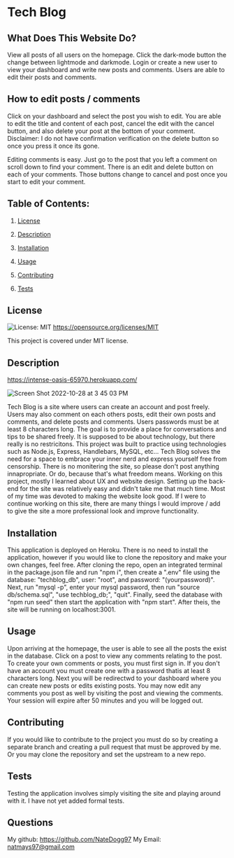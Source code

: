 # Tech Blog

  ## What Does This Website Do?
  
  View all posts of all users on the homepage. Click the dark-mode button the change between lightmode and darkmode. Login or create a new user to view       your dashboard and write new posts and comments. Users are able to edit their posts and comments. 
  
  ## How to edit posts / comments
  
  Click on your dashboard and select the post you wish to edit. You are able to edit the title and content of each post, cancel the edit with the cancel button, and also delete your post at the bottom of your comment. Disclaimer: I do not have confirmation verification on the delete button so once you press it once its gone. 
  
  Editing comments is easy. Just go to the post that you left a comment on scroll down to find your comment. There is an edit and delete button on each of your comments. Those buttons change to cancel and post once you start to edit your comment.

  ## Table of Contents:

  1. [License](#License)

  2. [Description](#Description)

  3. [Installation](#Installation)

  4. [Usage](#Usage)

  5. [Contributing](#Contributing)

  6. [Tests](#Tests)


  ## License

  ![License: MIT](https://img.shields.io/badge/License-MIT-yellow.svg) https://opensource.org/licenses/MIT

  This project is covered under MIT license.

  ## Description
  
  https://intense-oasis-65970.herokuapp.com/
  
  ![Screen Shot 2022-10-28 at 3 45 03 PM](https://user-images.githubusercontent.com/106997623/198729478-7c2d37dc-34ab-4504-b290-27c7fefdd7c8.png)
  
  Tech Blog is a site where users can create an account and post freely. Users may also comment on each others posts, edit their own posts and comments, and delete posts and comments. Users passwords must be at least 8 characters long. The goal is to provide a place for conversations and tips to be shared freely. It is supposed to be about technology, but there really is no restricitons. This project was built to practice using technologies such as Node.js, Express, Handlebars, MySQL, etc... Tech Blog solves the need for a space to embrace your inner nerd and express yourself free from censorship. There is no monitering the site, so please don't post anything innapropriate. Or do, because that's what freedom means. Working on this project, mostly I learned about UX and website design. Setting up the back-end for the site was relatively easy and didn't take me that much time. Most of my time was devoted to making the website look good. If I were to continue working on this site, there are many things I would improve / add to give the site a more professional look and improve functionality.

  ## Installation

  This application is deployed on Heroku. There is no need to install the application, however if you would like to clone the repository and make your own changes, feel free. After cloning the repo, open an integrated terminal in the package.json file and run "npm i", then create a ".env" file using the database: "techblog_db", user: "root", and password: "(yourpassword)". Next, run "mysql -p", enter your mysql password, then run "source db/schema.sql", "use techblog_db;", "quit". Finally, seed the database with "npm run seed" then start the application with "npm start". After theis, the site will be running on localhost:3001.

  ## Usage

  Upon arriving at the homepage, the user is able to see all the posts the exist in the database. Click on a post to view any comments relating to the post. To create your own comments or posts, you must first sign in. If you don't have an account you must create one with a password thatis at least 8 characters long. Next you will be redirectwd to your dashboard where you can create new posts or edits existing posts. You may now edit any comments you post as well by visiting the post and viewing the comments. Your session will expire after 50 minutes and you will be logged out.

  ## Contributing

  If you would like to contribute to the project you must do so by creating a separate branch and creating a pull request that must be approved by me. Or you may clone the repository and set the upstream to a new repo.

  ## Tests

  Testing the application involves simply visiting the site and playing around with it. I have not yet added formal tests.

  ## Questions

  My github:
  https://github.com/NateDogg97
  My Email:
  natmays97@gmail.com
